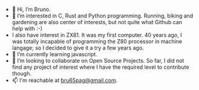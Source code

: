 - 👋 Hi, I’m Bruno.
- 👀 I’m interested in C, Rust and Python programming. Running, biking and gardening are also center of interests, but not quite what Github can help with :-)
- I also have interest in ZX81. It was my first computer. 40 years ago, I was totally incapable of programming the Z80 processor in machine langage; so I decided to give it a try a few years ago.
- 🌱 I’m currently learning javascript.
- 💞️ I’m looking to collaborate on Open Source Projects. So far, I did not find any project of interest where I have the required level to contribute though.  
- 📫 I'm reachable at bru65pag@gmail.com.

<!---
bru65pag/bru65pag is a ✨ special ✨ repository because its `README.md` (this file) appears on your GitHub profile.
You can click the Preview link to take a look at your changes.
--->
